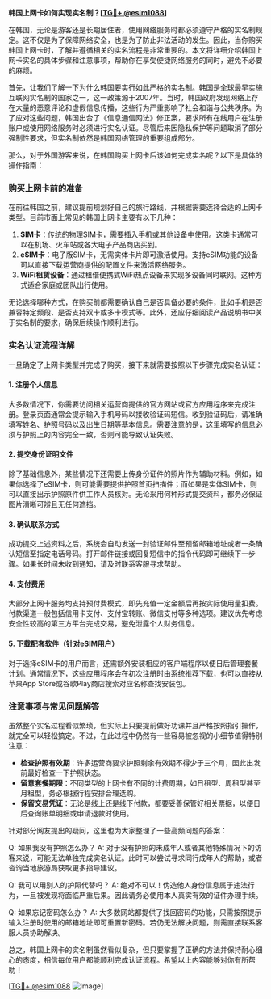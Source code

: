 **韩国上网卡如何实现实名制？[[TG💪+ @esim1088](https://t.me/s/esim1088)]**

在韩国，无论是游客还是长期居住者，使用网络服务时都必须遵守严格的实名制规定。这不仅是为了保障网络安全，也是为了防止非法活动的发生。因此，当你购买韩国上网卡时，了解并遵循相关的实名流程是非常重要的。本文将详细介绍韩国上网卡实名的具体步骤和注意事项，帮助你在享受便捷网络服务的同时，避免不必要的麻烦。

首先，让我们了解一下为什么韩国要实行如此严格的实名制。韩国是全球最早实施互联网实名制的国家之一，这一政策源于2007年。当时，韩国政府发现网络上存在大量的恶意评论和虚假信息传播，这些行为严重影响了社会和谐与公共秩序。为了应对这些问题，韩国出台了《信息通信网法》修正案，要求所有在线用户在注册账户或使用网络服务时必须进行实名认证。尽管后来因隐私保护等问题取消了部分强制性要求，但实名制依然是韩国网络管理的重要组成部分。

那么，对于外国游客来说，在韩国购买上网卡后该如何完成实名呢？以下是具体的操作指南：

### 购买上网卡前的准备

在前往韩国之前，建议提前规划好自己的旅行路线，并根据需要选择合适的上网卡类型。目前市面上常见的韩国上网卡主要有以下几种：

1. **SIM卡**：传统的物理SIM卡，需要插入手机或其他设备中使用。这类卡通常可以在机场、火车站或各大电子产品商店买到。
2. **eSIM卡**：电子版SIM卡，无需实体卡片即可激活使用。支持eSIM功能的设备可以直接下载运营商提供的配置文件来激活网络服务。
3. **WiFi租赁设备**：通过租借便携式WiFi热点设备来实现多设备同时联网。这种方式适合家庭或团队出行使用。

无论选择哪种方式，在购买前都需要确认自己是否具备必要的条件，比如手机是否兼容特定频段、是否支持双卡或多卡模式等。此外，还应仔细阅读产品说明书中关于实名制的要求，确保后续操作顺利进行。

### 实名认证流程详解

一旦确定了上网卡类型并完成了购买，接下来就需要按照以下步骤完成实名认证：

#### 1. 注册个人信息
大多数情况下，你需要访问相关运营商提供的官方网站或官方应用程序来完成注册。登录页面通常会提示输入手机号码以接收验证码短信。收到验证码后，请准确填写姓名、护照号码以及出生日期等基本信息。需要注意的是，这里填写的信息必须与护照上的内容完全一致，否则可能导致认证失败。

#### 2. 提交身份证明文件
除了基础信息外，某些情况下还需要上传身份证件的照片作为辅助材料。例如，如果你选择了eSIM卡，则可能需要提供护照首页扫描件；而如果是实体SIM卡，则可以直接出示护照原件供工作人员核对。无论采用何种形式提交资料，都务必保证图片清晰可辨且无任何遮挡。

#### 3. 确认联系方式
成功提交上述资料之后，系统会自动发送一封验证邮件至预留邮箱地址或者一条确认短信至指定电话号码。打开邮件链接或回复短信中的指令代码即可继续下一步骤。如果长时间未收到通知，请及时联系客服寻求帮助。

#### 4. 支付费用
大部分上网卡服务均支持预付费模式，即先充值一定金额后再按实际使用量扣费。付款渠道一般包括信用卡支付、支付宝转账、微信支付等多种选项。建议优先考虑安全性较高的第三方平台完成交易，避免泄露个人财务信息。

#### 5. 下载配套软件（针对eSIM用户）
对于选择eSIM卡的用户而言，还需额外安装相应的客户端程序以便日后管理套餐计划。通常情况下，这些应用程序会在初次注册时由系统推荐下载，也可以直接从苹果App Store或谷歌Play商店搜索对应名称查找安装包。

### 注意事项与常见问题解答

虽然整个实名过程看似繁琐，但实际上只要提前做好功课并且严格按照指引操作，就完全可以轻松搞定。不过，在此过程中仍然有一些容易被忽视的小细节值得特别注意：

- **检查护照有效期**：许多运营商要求护照剩余有效期不得少于三个月，因此出发前最好检查一下护照状态。
- **留意套餐期限**：不同类型的上网卡有不同的计费周期，如日租型、周租型甚至月租型，务必根据行程安排合理选购。
- **保留交易凭证**：无论是线上还是线下付款，都要妥善保管好相关票据，以便日后查询账单明细或申请退款时使用。

针对部分网友提出的疑问，这里也为大家整理了一些高频问题的答案：

Q: 如果我没有护照怎么办？
A: 对于没有护照的未成年人或者其他特殊情况下的访客来说，可能无法单独完成实名认证。此时可以尝试寻求同行成年人的帮助，或者咨询当地旅游局获取更多指导建议。

Q: 我可以用别人的护照代替吗？
A: 绝对不可以！伪造他人身份信息属于违法行为，一旦被发现将面临严重后果。因此请务必使用本人真实有效的证件办理手续。

Q: 如果忘记密码怎么办？
A: 大多数网站都提供了找回密码的功能，只需按照提示输入注册时使用的邮箱地址即可重置新密码。若仍无法解决问题，则需直接联系客服人员协助解决。

总之，韩国上网卡的实名制虽然看似复杂，但只要掌握了正确的方法并保持耐心细心的态度，相信每位用户都能顺利完成认证流程。希望以上内容能够对你有所帮助！

[[TG💪+ @esim1088](https://t.me/s/esim1088) ![Image](https://i.postimg.cc/4NQfJmqS/Snipaste-2025-05-13-00-14-12.png)]